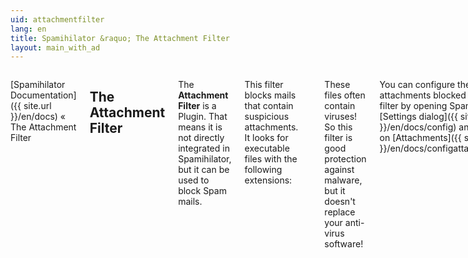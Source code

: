 ```yaml
---
uid: attachmentfilter
lang: en
title: Spamihilator &raquo; The Attachment Filter
layout: main_with_ad
---
```


<div class="row">
<div class="twelve columns" markdown="1">

[Spamihilator Documentation]({{ site.url }}/en/docs) &laquo; The Attachment Filter

## The Attachment Filter

The **Attachment Filter** is a Plugin. That means it is not directly integrated in Spamihilator, but it can be used to block Spam mails.

This filter blocks mails that contain suspicious attachments. It looks for executable files with the following extensions:

    .com, .scr, .pif, .bat, .exe, .vbs, .bas, .cmd,
    .cpl, .lnk, .reg, .vb, .vbe, .wsh

These files often contain viruses! So this filter is good protection against malware, but it doesn't replace your anti-virus software!

You can configure the attachments blocked by this filter by opening Spamihilator's [Settings dialog]({{ site.url }}/en/docs/config) and clicking on [Attachments]({{ site.url }}/en/docs/configattachments).

</div>
</div>
